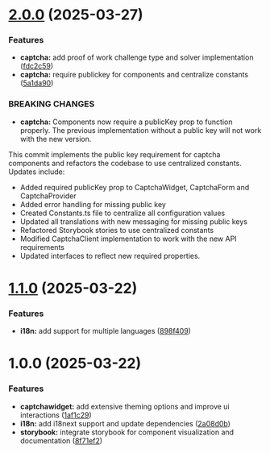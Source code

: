 # [2.0.0](https://github.com/ElsiKora/X-Captcha-React/compare/v1.1.0...v2.0.0) (2025-03-27)


### Features

* **captcha:** add proof of work challenge type and solver implementation ([fdc2c59](https://github.com/ElsiKora/X-Captcha-React/commit/fdc2c59285835111f39aa9ba38135267784a467f))
* **captcha:** require publickey for components and centralize constants ([5a1da90](https://github.com/ElsiKora/X-Captcha-React/commit/5a1da90b6f2d68df7fc8d81c5135004abd4caf3d))


### BREAKING CHANGES

* **captcha:** Components now require a publicKey prop to function properly. The previous
implementation without a public key will not work with the new version.

This commit implements the public key requirement for captcha components and refactors the
codebase to use centralized constants. Updates include:

- Added required publicKey prop to CaptchaWidget, CaptchaForm and CaptchaProvider
- Added error handling for missing public key
- Created Constants.ts file to centralize all configuration values
- Updated all translations with new messaging for missing public keys
- Refactored Storybook stories to use centralized constants
- Modified CaptchaClient implementation to work with the new API requirements
- Updated interfaces to reflect new required properties.

# [1.1.0](https://github.com/ElsiKora/X-Captcha-React/compare/v1.0.0...v1.1.0) (2025-03-22)


### Features

* **i18n:** add support for multiple languages ([898f409](https://github.com/ElsiKora/X-Captcha-React/commit/898f409523d5ee1beb838d08ebefd1d92cddc7c1))

# 1.0.0 (2025-03-22)


### Features

* **captchawidget:** add extensive theming options and improve ui interactions ([1af1c29](https://github.com/ElsiKora/X-Captcha-React/commit/1af1c29627e6990e433e6044ce2853d12707fc05))
* **i18n:** add i18next support and update dependencies ([2a08d0b](https://github.com/ElsiKora/X-Captcha-React/commit/2a08d0bb4be6602750ca5ebe3f93998f850583de))
* **storybook:** integrate storybook for component visualization and documentation ([8f71ef2](https://github.com/ElsiKora/X-Captcha-React/commit/8f71ef2e978ab75711e780744a51fab319517736))
